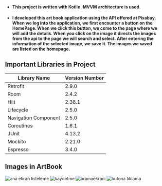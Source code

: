 - #### This project is written with Kotlin. MVVM architecture is used.
- #### I developed this art book application using the API offered at Pixabay. When we log into the application, we first encounter a button on the HomePage. When we click this button, we come to the page where we will add the details. When you click on the image it directs the images from the api to the page we will search and select. After entering the information of the selected image, we save it. The images we saved are listed on the homepage.

## Important Libraries in Project

|Library Name    |Version Number            |
|----------------|--------------------------|
|Retrofit |2.9.0|
|Room |2.4.2|
|Hilt |2.38.1|
|Lifecycle |2.5.0|
|Navigation	Component |2.5.0|
|Coroutines |1.6.1|
|JUnit |4.13.2|
|Mockito |2.21.0|
|Espresso |3.4.0|
## Images in ArtBook
![ana ekran listeleme](https://user-images.githubusercontent.com/56438103/181996597-99823d7f-2334-44a9-a3fb-c63937f3a45e.PNG)
![kaydetme](https://user-images.githubusercontent.com/56438103/181996615-5e50f499-912d-4ff4-b50a-e3b3f94c0a1e.PNG)
![aramaekrani](https://user-images.githubusercontent.com/56438103/181996616-7bc9ef81-0720-4c1b-a74f-fbe755cc2f75.PNG)
![butona tıklama](https://user-images.githubusercontent.com/56438103/181996619-ea977294-3eb2-49bc-9b50-e0b8a8b3e31a.PNG)
